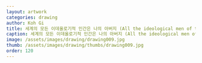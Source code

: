 ```yaml
---
layout: artwork
categories: drawing
author: Koh Gi
title: 세계의 모든 이데올로기적 인간은 나의 아버지 (All the ideological men of the world are my fathers)
caption: 세계의 모든 이데올로기적 인간은 나의 아버지 (All the ideological men of the world are my fathers)_orietal ink, water color on paper_52×30㎝_2010
image: /assets/images/drawing/drawing009.jpg
thumb: /assets/images/drawing/thumbs/drawing009.jpg
order: 120
---
```

